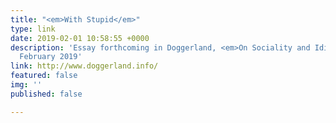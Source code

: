 ```yaml
---
title: "<em>With Stupid</em>"
type: link
date: 2019-02-01 10:58:55 +0000
description: 'Essay forthcoming in Doggerland, <em>On Sociality and Idiocy: A Reader</em>,
  February 2019'
link: http://www.doggerland.info/
featured: false
img: ''
published: false

---
```

